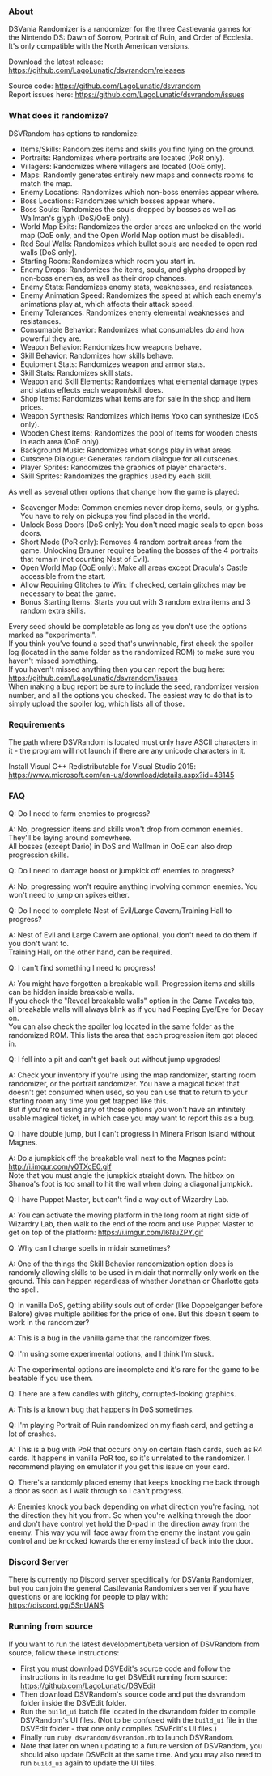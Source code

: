 
### About

DSVania Randomizer is a randomizer for the three Castlevania games for the Nintendo DS: Dawn of Sorrow, Portrait of Ruin, and Order of Ecclesia. It's only compatible with the North American versions.  

Download the latest release: https://github.com/LagoLunatic/dsvrandom/releases  

Source code: https://github.com/LagoLunatic/dsvrandom  
Report issues here: https://github.com/LagoLunatic/dsvrandom/issues  

### What does it randomize?

DSVRandom has options to randomize:  
* Items/Skills: Randomizes items and skills you find lying on the ground.  
* Portraits: Randomizes where portraits are located (PoR only).  
* Villagers: Randomizes where villagers are located (OoE only).  
* Maps: Randomly generates entirely new maps and connects rooms to match the map.  
* Enemy Locations: Randomizes which non-boss enemies appear where.  
* Boss Locations: Randomizes which bosses appear where.  
* Boss Souls: Randomizes the souls dropped by bosses as well as Wallman's glyph (DoS/OoE only).  
* World Map Exits: Randomizes the order areas are unlocked on the world map (OoE only, and the Open World Map option must be disabled).  
* Red Soul Walls: Randomizes which bullet souls are needed to open red walls (DoS only).  
* Starting Room: Randomizes which room you start in.  
* Enemy Drops: Randomizes the items, souls, and glyphs dropped by non-boss enemies, as well as their drop chances.  
* Enemy Stats: Randomizes enemy stats, weaknesses, and resistances.  
* Enemy Animation Speed: Randomizes the speed at which each enemy's animations play at, which affects their attack speed.  
* Enemy Tolerances: Randomizes enemy elemental weaknesses and resistances.  
* Consumable Behavior: Randomizes what consumables do and how powerful they are.  
* Weapon Behavior: Randomizes how weapons behave.  
* Skill Behavior: Randomizes how skills behave.  
* Equipment Stats: Randomizes weapon and armor stats.  
* Skill Stats: Randomizes skill stats.  
* Weapon and Skill Elements: Randomizes what elemental damage types and status effects each weapon/skill does.  
* Shop Items: Randomizes what items are for sale in the shop and item prices.  
* Weapon Synthesis: Randomizes which items Yoko can synthesize (DoS only).  
* Wooden Chest Items: Randomizes the pool of items for wooden chests in each area (OoE only).  
* Background Music: Randomizes what songs play in what areas.  
* Cutscene Dialogue: Generates random dialogue for all cutscenes.  
* Player Sprites: Randomizes the graphics of player characters.  
* Skill Sprites: Randomizes the graphics used by each skill.  

As well as several other options that change how the game is played:  
* Scavenger Mode: Common enemies never drop items, souls, or glyphs. You have to rely on pickups you find placed in the world.  
* Unlock Boss Doors (DoS only): You don't need magic seals to open boss doors.  
* Short Mode (PoR only): Removes 4 random portrait areas from the game. Unlocking Brauner requires beating the bosses of the 4 portraits that remain (not counting Nest of Evil).  
* Open World Map (OoE only): Make all areas except Dracula's Castle accessible from the start.  
* Allow Requiring Glitches to Win: If checked, certain glitches may be necessary to beat the game.  
* Bonus Starting Items: Starts you out with 3 random extra items and 3 random extra skills.  

Every seed should be completable as long as you don't use the options marked as "experimental".  
If you think you've found a seed that's unwinnable, first check the spoiler log (located in the same folder as the randomized ROM) to make sure you haven't missed something.  
If you haven't missed anything then you can report the bug here: https://github.com/LagoLunatic/dsvrandom/issues  
When making a bug report be sure to include the seed, randomizer version number, and all the options you checked. The easiest way to do that is to simply upload the spoiler log, which lists all of those.  

### Requirements

The path where DSVRandom is located must only have ASCII characters in it - the program will not launch if there are any unicode characters in it.  

Install Visual C++ Redistributable for Visual Studio 2015: https://www.microsoft.com/en-us/download/details.aspx?id=48145  

### FAQ

Q: Do I need to farm enemies to progress?  

A: No, progression items and skills won't drop from common enemies. They'll be laying around somewhere.  
All bosses (except Dario) in DoS and Wallman in OoE can also drop progression skills.  

Q: Do I need to damage boost or jumpkick off enemies to progress?  

A: No, progressing won't require anything involving common enemies. You won't need to jump on spikes either.  

Q: Do I need to complete Nest of Evil/Large Cavern/Training Hall to progress?  

A: Nest of Evil and Large Cavern are optional, you don't need to do them if you don't want to.  
Training Hall, on the other hand, can be required.  

Q: I can't find something I need to progress!  

A: You might have forgotten a breakable wall. Progression items and skills can be hidden inside breakable walls.  
If you check the "Reveal breakable walls" option in the Game Tweaks tab, all breakable walls will always blink as if you had Peeping Eye/Eye for Decay on.  
You can also check the spoiler log located in the same folder as the randomized ROM. This lists the area that each progression item got placed in.  

Q: I fell into a pit and can't get back out without jump upgrades!  

A: Check your inventory if you're using the map randomizer, starting room randomizer, or the portrait randomizer. You have a magical ticket that doesn't get consumed when used, so you can use that to return to your starting room any time you get trapped like this.  
But if you're not using any of those options you won't have an infinitely usable magical ticket, in which case you may want to report this as a bug.  

Q: I have double jump, but I can't progress in Minera Prison Island without Magnes.  

A: Do a jumpkick off the breakable wall next to the Magnes point: http://i.imgur.com/y0TXcE0.gif  
Note that you must angle the jumpkick straight down. The hitbox on Shanoa's foot is too small to hit the wall when doing a diagonal jumpkick.  

Q: I have Puppet Master, but can't find a way out of Wizardry Lab.  

A: You can activate the moving platform in the long room at right side of Wizardry Lab, then walk to the end of the room and use Puppet Master to get on top of the platform: https://i.imgur.com/l6NuZPY.gif  

Q: Why can I charge spells in midair sometimes?  

A: One of the things the Skill Behavior randomization option does is randomly allowing skills to be used in midair that normally only work on the ground. This can happen regardless of whether Jonathan or Charlotte gets the spell.  

Q: In vanilla DoS, getting ability souls out of order (like Doppelganger before Balore) gives multiple abilities for the price of one. But this doesn't seem to work in the randomizer?  

A: This is a bug in the vanilla game that the randomizer fixes.  

Q: I'm using some experimental options, and I think I'm stuck.  

A: The experimental options are incomplete and it's rare for the game to be beatable if you use them.  

Q: There are a few candles with glitchy, corrupted-looking graphics.  

A: This is a known bug that happens in DoS sometimes.  

Q: I'm playing Portrait of Ruin randomized on my flash card, and getting a lot of crashes.  

A: This is a bug with PoR that occurs only on certain flash cards, such as R4 cards. It happens in vanilla PoR too, so it's unrelated to the randomizer. I recommend playing on emulator if you get this issue on your card.  

Q: There's a randomly placed enemy that keeps knocking me back through a door as soon as I walk through so I can't progress.  

A: Enemies knock you back depending on what direction you're facing, not the direction they hit you from. So when you're walking through the door and don't have control yet hold the D-pad in the direction away from the enemy. This way you will face away from the enemy the instant you gain control and be knocked towards the enemy instead of back into the door.  

### Discord Server

There is currently no Discord server specifically for DSVania Randomizer, but you can join the general Castlevania Randomizers server if you have questions or are looking for people to play with:  
https://discord.gg/5SnUANS

### Running from source

If you want to run the latest development/beta version of DSVRandom from source, follow these instructions:  

* First you must download DSVEdit's source code and follow the instructions in its readme to get DSVEdit running from source: https://github.com/LagoLunatic/DSVEdit
* Then download DSVRandom's source code and put the dsvrandom folder inside the DSVEdit folder.
* Run the `build_ui` batch file located in the dsvrandom folder to compile DSVRandom's UI files. (Not to be confused with the `build_ui` file in the DSVEdit folder - that one only compiles DSVEdit's UI files.)
* Finally run `ruby dsvrandom/dsvrandom.rb` to launch DSVRandom.
* Note that later on when updating to a future version of DSVRandom, you should also update DSVEdit at the same time. And you may also need to run `build_ui` again to update the UI files.
